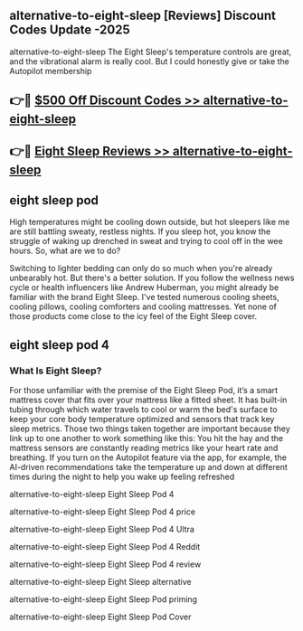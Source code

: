 ## alternative-to-eight-sleep [Reviews​] Discount Codes Update -2025

alternative-to-eight-sleep The Eight Sleep's temperature controls are great, and the vibrational alarm is really cool. But I could honestly give or take the Autopilot membership

## 👉🔴 [$500 Off Discount Codes >> alternative-to-eight-sleep](http://download.freeplayer.one?title=alternative-to-eight-sleep&ref=18-ES)

## 👉🔴 [Eight Sleep Reviews >> alternative-to-eight-sleep](http://download.freeplayer.one?title=alternative-to-eight-sleep&ref=18-ES)

## eight sleep pod

High temperatures might be cooling down outside, but hot sleepers like me are still battling sweaty, restless nights. If you sleep hot, you know the struggle of waking up drenched in sweat and trying to cool off in the wee hours. So, what are we to do?

Switching to lighter bedding can only do so much when you're already unbearably hot. But there's a better solution. If you follow the wellness news cycle or health influencers like Andrew Huberman, you might already be familiar with the brand Eight Sleep. I've tested numerous cooling sheets, cooling pillows, cooling comforters and cooling mattresses. Yet none of those products come close to the icy feel of the Eight Sleep cover.

## eight sleep pod 4

### What Is Eight Sleep?

For those unfamiliar with the premise of the Eight Sleep Pod, it’s a smart mattress cover that fits over your mattress like a fitted sheet. It has built-in tubing through which water travels to cool or warm the bed's surface to keep your core body temperature optimized and sensors that track key sleep metrics. Those two things taken together are important because they link up to one another to work something like this: You hit the hay and the mattress sensors are constantly reading metrics like your heart rate and breathing. If you turn on the Autopilot feature via the app, for example, the AI-driven recommendations take the temperature up and down at different times during the night to help you wake up feeling refreshed

alternative-to-eight-sleep Eight Sleep Pod 4

alternative-to-eight-sleep Eight Sleep Pod 4 price

alternative-to-eight-sleep Eight Sleep Pod 4 Ultra

alternative-to-eight-sleep Eight Sleep Pod 4 Reddit

alternative-to-eight-sleep Eight Sleep Pod 4 review

alternative-to-eight-sleep Eight Sleep alternative

alternative-to-eight-sleep Eight Sleep Pod priming

alternative-to-eight-sleep Eight Sleep Pod Cover